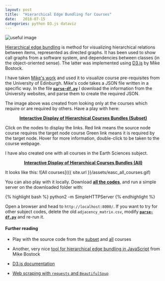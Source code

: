 ```yaml
---
layout: post
title:  "Hierarchical Edge Bundling for Courses"
date:   2018-07-15
categories: python D3.js dataviz
---
```


![useful image](https://s3.eu-west-2.amazonaws.com/cdacosta-londonbucket/github/easc_courses.png)

[Hierarchical edge bundling](https://dx.doi.org/10.1109/TVCG.2006.147) is method for visualizing hierarchical relations between items, represented as directed graphs.
It has been used to show call graphs from a software system, and dependencies between classes (in the object-oriented sense).
The latter was implemented using [D3.js](https://d3js.org/) by Mike Bostock.

I have taken [Mike's work](https://bl.ocks.org/mbostock/1044242) and used it to visualize course pre-requisites from the University of Edinburgh.
Mike's code takes a JSON file written in a specific way.
In the file **[`parse-df.py`](https://github.com/cako/blog/blob/master/codes/2018-07-15-hierarchical-courses/parse-drps.py)** I download the information from the University websites, and parse them to create the required JSON.

The image above was created from looking only at the courses which require or are required by others.
Have a play with here:

<center>
<b><a href="http://bl.ocks.org/cako/raw/f551c5c9f86d30d2efde0a16edcc2c43/">Interactive Display of Hierarchical Courses Bundles (Subset)</a></b>
</center>

Click on the nodes to display the links.
Red link means the source node course requires the target node course
Green link means it is required by the target node.
Hover for more information, double-click to be taken to the course webpage.

I have also created one with all courses in the Earth Sciences subject.
<center>
<b><a href="http://bl.ocks.org/cako/raw/2ddb8042296d8fbc24dc7ccf1afc4ede/">Interactive Display of Hierarchical Courses Bundles (All)</a></b>
</center>

It looks like this:
![All courses]({{ site.url }}/assets/easc_all_courses.gif)

You can also play with it locally.
Download **[all the codes](https://github.com/cako/blog/blob/master/codes/2018-07-15-hierarchical-courses/)**, and run a simple server on the downloaded folder with:

{% highlight bash %}
python2 -m SimpleHTTPServer
{% endhighlight %}

Open a browser and head to `http://localhost:8000/`.
If you want to try for other subject codes, delete the old `adjacency_matrix.csv`, modify  **[`parse-df.py`](https://github.com/cako/blog/blob/master/codes/2018-07-15-hierarchical-courses/parse-drps.py)** and re-run it.

#### Further reading
* Play with the source code from the [subset](http://bl.ocks.org/cako/f551c5c9f86d30d2efde0a16edcc2c43/) and [all](http://bl.ocks.org/cako/raw/2ddb8042296d8fbc24dc7ccf1afc4ede/) courses

* Another, very nice [tool for hierarchical edge bundling in JavaScript](https://github.com/mbostock/dependency-tree) from Mike Bostock

* [D3.js documentation](https://d3js.org/)

* [Web scraping with `requests` and `BeautifulSoup`](https://www.digitalocean.com/community/tutorials/how-to-work-with-web-data-using-requests-and-beautiful-soup-with-python-3)
